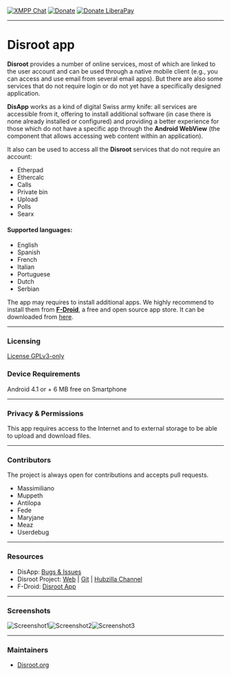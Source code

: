 [![XMPP Chat](https://img.shields.io/badge/chat-on%20xmpp-blue.svg)](xmpp:disroot@chat.disroot.org?join)
[![Donate](https://img.shields.io/badge/donate-appreciation-orange.svg)](https://disroot.org/en/donate)
[![Donate LiberaPay](https://img.shields.io/badge/donate-liberapay-orange.svg)](https://liberapay.com/Disroot)

---
# Disroot app
**Disroot** provides a number of online services, most of which are linked to the user account and can be used through a native mobile client (e.g., you can access and use email from several email apps). But there are also some services that do not require login or do not yet have a specifically designed application.

**DisApp** works as a kind of digital Swiss army knife: all services are accessible from it, offering to install additional software (in case there is none already installed or configured) and providing a better experience for those which do not have a specific app through the **Android WebView** (the component that allows accessing web content within an application).

It also can be used to access all the **Disroot** services that do not require an account:
* Etherpad
* Ethercalc
* Calls
* Private bin
* Upload
* Polls
* Searx

#### Supported languages:
* English
* Spanish
* French
* Italian
* Portuguese
* Dutch
* Serbian

The app may requires to install additional apps. We highly recommend to install them from [**F-Droid**](https://f-droid.org/), a free and open source app store. It can be downloaded from [here](https://f-droid.org/FDroid.apk).

---
### Licensing
[License GPLv3-only](https://git.disroot.org/Disroot/disapp/src/branch/master/LICENCE.txt)

### Device Requirements
Android 4.1 or +
6 MB free on Smartphone

---
### Privacy & Permissions<a name="privacy"></a>
This app requires access to the Internet and to external storage to be able to upload and download files.

---
### Contributors
The project is always open for contributions and accepts pull requests.
* Massimiliano
* Muppeth
* Antilopa
* Fede
* Maryjane
* Meaz
* Userdebug

---
### Resources
* DisApp: [Bugs & Issues](https://git.disroot.org/Disroot/disapp/issues)
* Disroot Project: [Web](https://disroot.org) | [Git](https://git.disroot.org/Disroot) | [Hubzilla Channel](https://hub.disroot.org/channel/disroot)
* F-Droid: [Disroot App](https://f-droid.org/en/packages/org.disroot.disrootapp/)

---
### Screenshots
![Screenshot1](app/src/main/assets/screen1.png)![Screenshot2](app/src/main/assets/screen2.png)![Screenshot3](app/src/main/assets/screen3.png)

---
### Maintainers
- [Disroot.org](https://git.disroot.org/Disroot/disapp)
